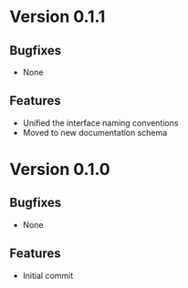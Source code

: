 # Version 0.1.1

## Bugfixes

* None

## Features

* Unified the interface naming conventions
* Moved to new documentation schema

# Version 0.1.0

## Bugfixes

* None

## Features

* Initial commit
